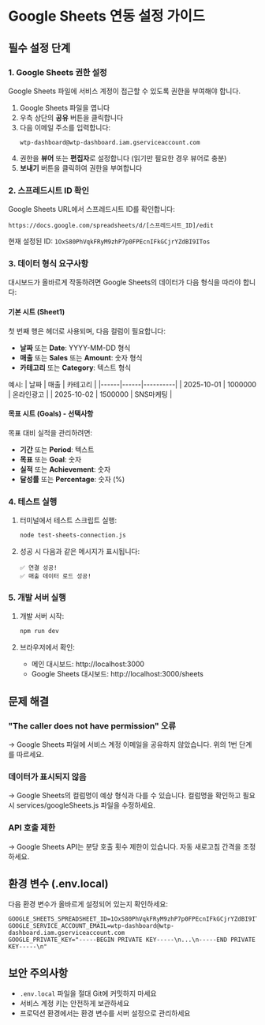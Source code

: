 # Google Sheets 연동 설정 가이드

## 필수 설정 단계

### 1. Google Sheets 권한 설정
Google Sheets 파일에 서비스 계정이 접근할 수 있도록 권한을 부여해야 합니다.

1. Google Sheets 파일을 엽니다
2. 우측 상단의 **공유** 버튼을 클릭합니다
3. 다음 이메일 주소를 입력합니다:
   ```
   wtp-dashboard@wtp-dashboard.iam.gserviceaccount.com
   ```
4. 권한을 **뷰어** 또는 **편집자**로 설정합니다 (읽기만 필요한 경우 뷰어로 충분)
5. **보내기** 버튼을 클릭하여 권한을 부여합니다

### 2. 스프레드시트 ID 확인
Google Sheets URL에서 스프레드시트 ID를 확인합니다:
```
https://docs.google.com/spreadsheets/d/[스프레드시트_ID]/edit
```

현재 설정된 ID: `1OxS80PhVqkFRyM9zhP7p0FPEcnIFkGCjrYZdBI9ITos`

### 3. 데이터 형식 요구사항

대시보드가 올바르게 작동하려면 Google Sheets의 데이터가 다음 형식을 따라야 합니다:

#### 기본 시트 (Sheet1)
첫 번째 행은 헤더로 사용되며, 다음 컬럼이 필요합니다:
- **날짜** 또는 **Date**: YYYY-MM-DD 형식
- **매출** 또는 **Sales** 또는 **Amount**: 숫자 형식
- **카테고리** 또는 **Category**: 텍스트 형식

예시:
| 날짜 | 매출 | 카테고리 |
|------|------|----------|
| 2025-10-01 | 1000000 | 온라인광고 |
| 2025-10-02 | 1500000 | SNS마케팅 |

#### 목표 시트 (Goals) - 선택사항
목표 대비 실적을 관리하려면:
- **기간** 또는 **Period**: 텍스트
- **목표** 또는 **Goal**: 숫자
- **실적** 또는 **Achievement**: 숫자
- **달성률** 또는 **Percentage**: 숫자 (%)

### 4. 테스트 실행

1. 터미널에서 테스트 스크립트 실행:
   ```bash
   node test-sheets-connection.js
   ```

2. 성공 시 다음과 같은 메시지가 표시됩니다:
   ```
   ✅ 연결 성공!
   ✅ 매출 데이터 로드 성공!
   ```

### 5. 개발 서버 실행

1. 개발 서버 시작:
   ```bash
   npm run dev
   ```

2. 브라우저에서 확인:
   - 메인 대시보드: http://localhost:3000
   - Google Sheets 대시보드: http://localhost:3000/sheets

## 문제 해결

### "The caller does not have permission" 오류
→ Google Sheets 파일에 서비스 계정 이메일을 공유하지 않았습니다. 위의 1번 단계를 따르세요.

### 데이터가 표시되지 않음
→ Google Sheets의 컬럼명이 예상 형식과 다를 수 있습니다. 컬럼명을 확인하고 필요시 services/googleSheets.js 파일을 수정하세요.

### API 호출 제한
→ Google Sheets API는 분당 호출 횟수 제한이 있습니다. 자동 새로고침 간격을 조정하세요.

## 환경 변수 (.env.local)

다음 환경 변수가 올바르게 설정되어 있는지 확인하세요:
```env
GOOGLE_SHEETS_SPREADSHEET_ID=1OxS80PhVqkFRyM9zhP7p0FPEcnIFkGCjrYZdBI9ITos
GOOGLE_SERVICE_ACCOUNT_EMAIL=wtp-dashboard@wtp-dashboard.iam.gserviceaccount.com
GOOGLE_PRIVATE_KEY="-----BEGIN PRIVATE KEY-----\n...\n-----END PRIVATE KEY-----\n"
```

## 보안 주의사항

- `.env.local` 파일을 절대 Git에 커밋하지 마세요
- 서비스 계정 키는 안전하게 보관하세요
- 프로덕션 환경에서는 환경 변수를 서버 설정으로 관리하세요